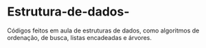 # Estrutura-de-dados-
Códigos feitos em aula de estruturas de dados, como algoritmos de ordenação, de busca, listas encadeadas e árvores.

